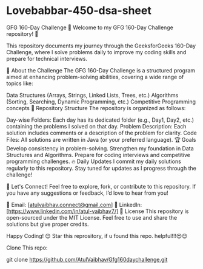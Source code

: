 # Lovebabbar-450-dsa-sheet

GFG 160-Day Challenge 🚀
Welcome to my GFG 160-Day Challenge repository! 🎯

This repository documents my journey through the GeeksforGeeks 160-Day Challenge, where I solve problems daily to improve my coding skills and prepare for technical interviews.

📖 About the Challenge
The GFG 160-Day Challenge is a structured program aimed at enhancing problem-solving abilities, covering a wide range of topics like:

Data Structures (Arrays, Strings, Linked Lists, Trees, etc.)
Algorithms (Sorting, Searching, Dynamic Programming, etc.)
Competitive Programming concepts
📂 Repository Structure
The repository is organized as follows:

Day-wise Folders: Each day has its dedicated folder (e.g., Day1, Day2, etc.) containing the problems I solved on that day.
Problem Description: Each solution includes comments or a description of the problem for clarity.
Code Files: All solutions are written in Java (or your preferred language).
🏆 Goals
Develop consistency in problem-solving.
Strengthen my foundation in Data Structures and Algorithms.
Prepare for coding interviews and competitive programming challenges.
🔥 Daily Updates
I commit my daily solutions regularly to this repository. Stay tuned for updates as I progress through the challenge!

🌟 Let's Connect!
Feel free to explore, fork, or contribute to this repository. If you have any suggestions or feedback, I’d love to hear from you!

📧 Email: [atulvaibhav.connect@gmail.com]
💼 LinkedIn: [https://www.linkedin.com/in/atul-vaibhav7/]
📜 License
This repository is open-sourced under the MIT License. Feel free to use and share the solutions but give proper credits.

Happy Coding! 😊 Star this reprository, if u found this repo. helpful!!!😍😍

Clone This repo: 

git clone https://github.com/AtulVaibhav/Gfg160daychallenge.git
